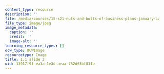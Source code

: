 ```yaml
---
content_type: resource
description: ''
file: /media/courses/15-s21-nuts-and-bolts-of-business-plans-january-iap-2014/13917f9fea3a1e3daeaa752d65bf031b_Slide3.JPG
file_type: image/jpeg
image_metadata:
  caption: ''
  credit: ''
  image-alt: ''
learning_resource_types: []
ocw_type: OCWImage
resourcetype: Image
title: 1.1 slide 3
uid: 13917f9f-ea3a-1e3d-aeaa-752d65bf031b
---
```

